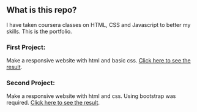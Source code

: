 ## What is this repo?

I have taken coursera classes on HTML, CSS and Javascript to better my skills.
This is the portfolio.

### First Project:

Make a responsive website with html and basic css.
[Click here to see the result](https://siliconemonster.github.io/PraticandoFrontEnd/module2-solution/).

### Second Project:

Make a responsive website with html and css. Using bootstrap was required.
[Click here to see the result](https://siliconemonster.github.io/PraticandoFrontEnd/module3-solution/).
